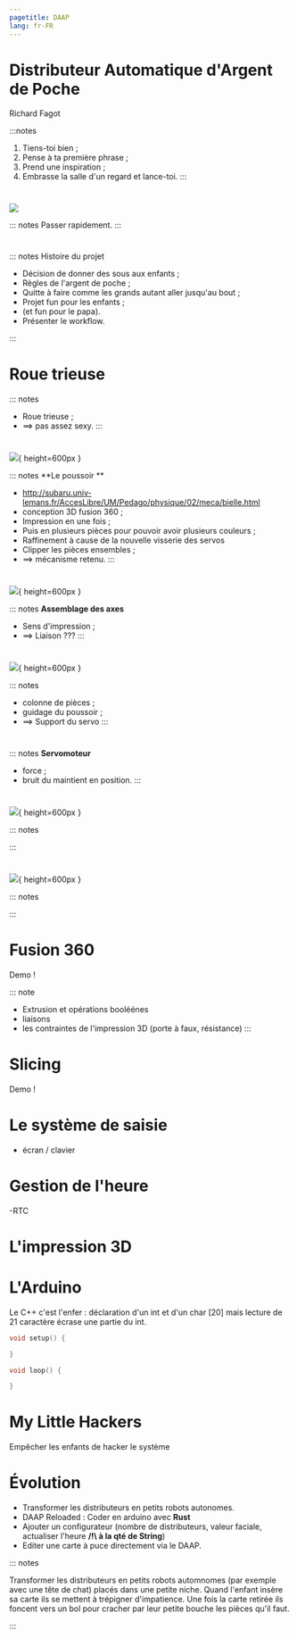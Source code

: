 ```yaml
---
pagetitle: DAAP
lang: fr-FR
---
```



# Distributeur Automatique d'Argent de Poche

Richard Fagot

:::notes
1. Tiens-toi bien ;
1. Pense à ta première phrase ;
1. Prend une inspiration ;
1. Embrasse la salle d'un regard et lance-toi.
:::




# 
![](assets/img/calvin.png)

::: notes
Passer rapidement.
:::




#
::: notes
Histoire du projet

- Décision de donner des sous aux enfants ;
- Règles de l'argent de poche ;
- Quitte à faire comme les grands autant aller jusqu'au bout ;
- Projet fun pour les enfants ;
- (et fun pour le papa).
- Présenter le workflow.
    
:::




# Roue trieuse
::: notes
- Roue trieuse ;
- ==> pas assez sexy.
:::




# 
![](assets/img/poussoir.png){ height=600px }

::: notes
**Le poussoir **

- http://subaru.univ-lemans.fr/AccesLibre/UM/Pedago/physique/02/meca/bielle.html
- conception 3D fusion 360 ;
- Impression en une fois ;
- Puis en plusieurs pièces pour pouvoir avoir plusieurs couleurs ;
- Raffinement à cause de la nouvelle visserie des servos
- Clipper les pièces ensembles ;
- ==> mécanisme retenu.
:::




#
![](assets/img/poussoir-eclate.png){ height=600px }

::: notes
**Assemblage des axes**

- Sens d'impression ;
- ==> Liaison ???
:::




#
![](assets/img/porte-pieces.png){ height=600px }

::: notes
- colonne de pièces ;
- guidage du poussoir ;
- ==> Support du servo
:::



#

::: notes
**Servomoteur**

- force ;
- bruit du maintient en position.
:::




#
![](assets/img/face-pieces.png){ height=600px }


::: notes

:::


# 
![](assets/img/distributeur.png){ height=600px }

::: notes

:::

# Fusion 360
Demo !

::: note
- Extrusion et opérations booléénes
- liaisons
- les contraintes de l'impression 3D (porte à faux, résistance)
:::

# Slicing
Demo !

# Le système de saisie
- écran / clavier

# Gestion de l'heure
-RTC

# L'impression 3D

# L'Arduino
Le C++ c'est l'enfer : déclaration d'un int et d'un char [20] mais lecture de 21 caractère écrase une partie du int.
```cpp
void setup() {

}

void loop() {

}

```


# My Little Hackers
Empêcher les enfants de hacker le système


# Évolution

- Transformer les distributeurs en petits robots autonomes.
- DAAP Reloaded : Coder en arduino avec **Rust**
- Ajouter un configurateur (nombre de distributeurs, valeur faciale, actualiser l'heure **/!\ à la qté de String**)
- Editer une carte à puce directement via le DAAP.

::: notes

Transformer les distributeurs en petits robots automnomes (par exemple avec une tête de chat) placés dans une petite niche.
Quand l'enfant insère sa carte ils se mettent à trépigner d'impatience.
Une fois la carte retirée ils foncent vers un bol pour cracher par leur petite bouche les pièces qu'il faut.

:::

